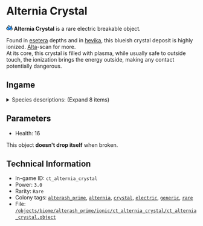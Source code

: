 # Alternia Crystal

<img src="https://raw.githubusercontent.com/Ceterai/Enternia/main/objects/biome/alterash_prime/ionic/ct_alternia_crystal/icon.png" alt="Alternia Crystal icon" loading="lazy" height="16px" width="auto" /> **Alternia Crystal** is a rare electric breakable object.

Found in [esetera](https://ceterai.github.io/MyEnternia/Wiki/Tags/Esetera) depths and in [hevika](https://ceterai.github.io/MyEnternia/Wiki/Tags/Hevika), this blueish crystal deposit is highly ionized. [Alta](https://ceterai.github.io/MyEnternia/Wiki/Tags/Alta)-scan for more.  
At its core, this crystal is filled with plasma, while usually safe to outside touch, the ionization brings the energy outside, making any contact potentially dangerous.

## Ingame

<details markdown="1"><summary>Species descriptions: (Expand 8 items)</summary>

- Alta: A crystal full of alternia energy. So powerful! I can break it to get some fully-charged alternia shards.
- Apex: Crystals are quite beautiful.
- Avian: A bunch of shiny crystals.
- Floran: Shiny, pointy rocksss.
- Glitch: Impatient. Crystals are unpleasant when underfoot.
- Human: Ooh, pretty.
- Hylotl: This crystal reminds me of frozen coral.
- Novakid: A sparklin' crystal.

</details>

## Parameters

- Health: 16

This object **doesn't drop itself** when broken.

## Technical Information

- In-game ID: `ct_alternia_crystal`
- Power: `3.0`
- Rarity: `Rare`
- Colony tags: [`alterash_prime`](https://ceterai.github.io/MyEnternia/Wiki/Tags/AlterashPrime), [`alternia`](https://ceterai.github.io/MyEnternia/Wiki/Tags/Alternia), [`crystal`](https://ceterai.github.io/MyEnternia/Wiki/Tags/Crystal), [`electric`](https://ceterai.github.io/MyEnternia/Wiki/Tags/Electric), [`generic`](https://ceterai.github.io/MyEnternia/Wiki/Tags/Generic), [`rare`](https://ceterai.github.io/MyEnternia/Wiki/Tags/Rare)
- File: [`/objects/biome/alterash_prime/ionic/ct_alternia_crystal/ct_alternia_crystal.object`](https://github.com/Ceterai/Enternia/blob/main/objects/biome/alterash_prime/ionic/ct_alternia_crystal/ct_alternia_crystal.object)
